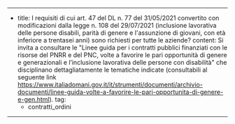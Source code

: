 ---
  - title: I requisiti di cui art. 47 del DL n. 77 del 31/05/2021 convertito con modificazioni dalla legge n. 108 del 29/07/2021 (inclusione lavorativa delle persone disabili, parità di genere e l'assunzione di giovani, con età inferiore a trentasei anni) sono richiesti per tutte le aziende?
    content: Si invita a consultare le "Linee guida per i contratti pubblici finanziati con le risorse del PNRR e del PNC, volte a favorire le pari opportunità di genere e generazionali e l’inclusione lavorativa delle persone con disabilità" che disciplinano dettagliatamente le tematiche indicate (consultabili al seguente link https://www.italiadomani.gov.it/it/strumenti/documenti/archivio-documenti/linee-guida-volte-a-favorire-le-pari-opportunita-di-genere-e-gen.html). 
    tag:
      - contratti_ordini
---